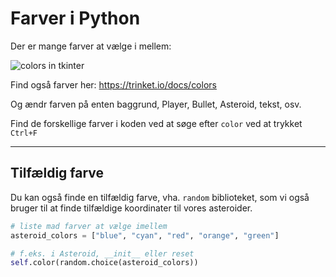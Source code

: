 # Farver i Python

Der er mange farver at vælge i mellem:

![colors in tkinter](https://patriciaemiguel.com/assets/tkinter_colores.png)

Find også farver her: https://trinket.io/docs/colors

Og ændr farven på enten baggrund, Player, Bullet, Asteroid, tekst, osv.

Find de forskellige farver i koden ved at søge efter `color` ved at trykket `Ctrl+F`

---

## Tilfældig farve

Du kan også finde en tilfældig farve, vha. `random` biblioteket, som vi også 
bruger til at finde tilfældige koordinater til vores asteroider.

```python
# liste mad farver at vælge imellem
asteroid_colors = ["blue", "cyan", "red", "orange", "green"]

# f.eks. i Asteroid, __init__ eller reset
self.color(random.choice(asteroid_colors))
```